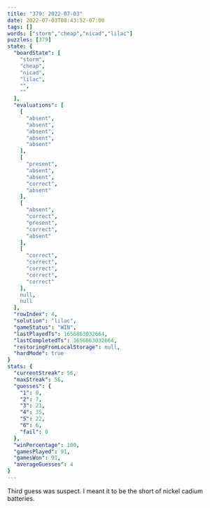 ```yaml
---
title: "379: 2022-07-03"
date: 2022-07-03T08:43:52-07:00
tags: []
words: ["storm","cheap","nicad","lilac"]
puzzles: [379]
state: {
  "boardState": [
    "storm",
    "cheap",
    "nicad",
    "lilac",
    "",
    ""
  ],
  "evaluations": [
    [
      "absent",
      "absent",
      "absent",
      "absent",
      "absent"
    ],
    [
      "present",
      "absent",
      "absent",
      "correct",
      "absent"
    ],
    [
      "absent",
      "correct",
      "present",
      "correct",
      "absent"
    ],
    [
      "correct",
      "correct",
      "correct",
      "correct",
      "correct"
    ],
    null,
    null
  ],
  "rowIndex": 4,
  "solution": "lilac",
  "gameStatus": "WIN",
  "lastPlayedTs": 1656863032664,
  "lastCompletedTs": 1656863032664,
  "restoringFromLocalStorage": null,
  "hardMode": true
}
stats: {
  "currentStreak": 56,
  "maxStreak": 56,
  "guesses": {
    "1": 0,
    "2": 7,
    "3": 21,
    "4": 35,
    "5": 22,
    "6": 6,
    "fail": 0
  },
  "winPercentage": 100,
  "gamesPlayed": 91,
  "gamesWon": 91,
  "averageGuesses": 4
}
---
```


<!-- more -->
Third guess was suspect. I meant it to be the short of nickel cadium batteries.  
